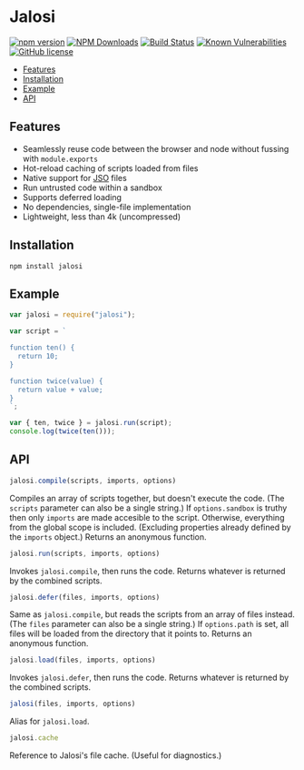 # Jalosi 

[![npm version](https://badge.fury.io/js/jalosi.png)](https://badge.fury.io/js/jalosi)
[![NPM Downloads](https://img.shields.io/npm/dw/jalosi)](https://www.npmjs.com/package/jalosi)
[![Build Status](https://travis-ci.com/gardhr/jalosi.png?branch=master)](https://travis-ci.com/gardhr/jalosi)
[![Known Vulnerabilities](https://snyk.io/test/github/gardhr/jalosi/badge.svg?targetFile=package.json)](https://snyk.io/test/github/gardhr/jalosi?targetFile=package.json)
[![GitHub license](https://img.shields.io/badge/license-MIT-blue.svg)](https://github.com/gardhr/jalosi/blob/master/LICENSE)

- [Features](#features)
- [Installation](#installation)
- [Example](#examples)
- [API](#api)

## Features
- Seamlessly reuse code between the browser and node without fussing with `module.exports`
- Hot-reload caching of scripts loaded from files
- Native support for [JSO](https://github.com/gardhr/jalosi/wiki/JSO-file-format) files
- Run untrusted code within a sandbox
- Supports deferred loading
- No dependencies, single-file implementation
- Lightweight, less than 4k (uncompressed)

## Installation
```
npm install jalosi
```
 
## Example
```js
var jalosi = require("jalosi");

var script = `

function ten() {
  return 10;
}

function twice(value) {
  return value + value;
}
`;

var { ten, twice } = jalosi.run(script);
console.log(twice(ten()));

```

## API
```js
jalosi.compile(scripts, imports, options)
```

Compiles an array of scripts together, but doesn't execute the code. (The `scripts` parameter can also be a single string.) If `options.sandbox` is truthy then only `imports` are made accesible to the script. Otherwise, everything from the global scope is included. (Excluding properties already defined by the `imports` object.) Returns an anonymous function.


```js
jalosi.run(scripts, imports, options)
```

Invokes `jalosi.compile`, then runs the code. Returns whatever is returned by the combined scripts.


```js
jalosi.defer(files, imports, options)
```

Same as `jalosi.compile`, but reads the scripts from an array of files instead. (The `files` parameter can also be a single string.) If `options.path` is set, all files will be loaded from the directory that it points to. Returns an anonymous function.


```js
jalosi.load(files, imports, options)
```

Invokes `jalosi.defer`, then runs the code. Returns whatever is returned by the combined scripts.


```js
jalosi(files, imports, options)
```

Alias for `jalosi.load`.

```js
jalosi.cache
```

Reference to Jalosi's file cache. (Useful for diagnostics.)



